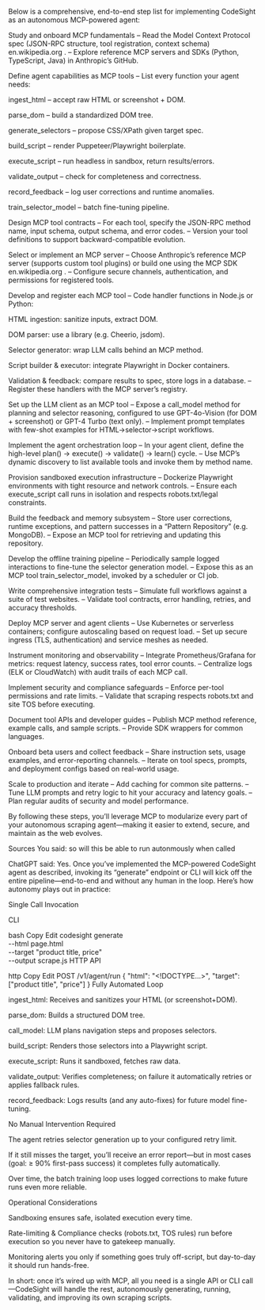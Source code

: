 Below is a comprehensive, end-to-end step list for implementing CodeSight as an autonomous MCP-powered agent:

Study and onboard MCP fundamentals
– Read the Model Context Protocol spec (JSON-RPC structure, tool registration, context schema) 
en.wikipedia.org
.
– Explore reference MCP servers and SDKs (Python, TypeScript, Java) in Anthropic’s GitHub.

Define agent capabilities as MCP tools
– List every function your agent needs:

ingest_html – accept raw HTML or screenshot + DOM.

parse_dom – build a standardized DOM tree.

generate_selectors – propose CSS/XPath given target spec.

build_script – render Puppeteer/Playwright boilerplate.

execute_script – run headless in sandbox, return results/errors.

validate_output – check for completeness and correctness.

record_feedback – log user corrections and runtime anomalies.

train_selector_model – batch fine-tuning pipeline.

Design MCP tool contracts
– For each tool, specify the JSON-RPC method name, input schema, output schema, and error codes.
– Version your tool definitions to support backward-compatible evolution.

Select or implement an MCP server
– Choose Anthropic’s reference MCP server (supports custom tool plugins) or build one using the MCP SDK 
en.wikipedia.org
.
– Configure secure channels, authentication, and permissions for registered tools.

Develop and register each MCP tool
– Code handler functions in Node.js or Python:

HTML ingestion: sanitize inputs, extract DOM.

DOM parser: use a library (e.g. Cheerio, jsdom).

Selector generator: wrap LLM calls behind an MCP method.

Script builder & executor: integrate Playwright in Docker containers.

Validation & feedback: compare results to spec, store logs in a database.
– Register these handlers with the MCP server’s registry.

Set up the LLM client as an MCP tool
– Expose a call_model method for planning and selector reasoning, configured to use GPT-4o-Vision (for DOM + screenshot) or GPT-4 Turbo (text only).
– Implement prompt templates with few-shot examples for HTML→selector→script workflows.

Implement the agent orchestration loop
– In your agent client, define the high-level plan() → execute() → validate() → learn() cycle.
– Use MCP’s dynamic discovery to list available tools and invoke them by method name.

Provision sandboxed execution infrastructure
– Dockerize Playwright environments with tight resource and network controls.
– Ensure each execute_script call runs in isolation and respects robots.txt/legal constraints.

Build the feedback and memory subsystem
– Store user corrections, runtime exceptions, and pattern successes in a “Pattern Repository” (e.g. MongoDB).
– Expose an MCP tool for retrieving and updating this repository.

Develop the offline training pipeline
– Periodically sample logged interactions to fine-tune the selector generation model.
– Expose this as an MCP tool train_selector_model, invoked by a scheduler or CI job.

Write comprehensive integration tests
– Simulate full workflows against a suite of test websites.
– Validate tool contracts, error handling, retries, and accuracy thresholds.

Deploy MCP server and agent clients
– Use Kubernetes or serverless containers; configure autoscaling based on request load.
– Set up secure ingress (TLS, authentication) and service meshes as needed.

Instrument monitoring and observability
– Integrate Prometheus/Grafana for metrics: request latency, success rates, tool error counts.
– Centralize logs (ELK or CloudWatch) with audit trails of each MCP call.

Implement security and compliance safeguards
– Enforce per-tool permissions and rate limits.
– Validate that scraping respects robots.txt and site TOS before executing.

Document tool APIs and developer guides
– Publish MCP method reference, example calls, and sample scripts.
– Provide SDK wrappers for common languages.

Onboard beta users and collect feedback
– Share instruction sets, usage examples, and error-reporting channels.
– Iterate on tool specs, prompts, and deployment configs based on real-world usage.

Scale to production and iterate
– Add caching for common site patterns.
– Tune LLM prompts and retry logic to hit your accuracy and latency goals.
– Plan regular audits of security and model performance.

By following these steps, you’ll leverage MCP to modularize every part of your autonomous scraping agent—making it easier to extend, secure, and maintain as the web evolves.











Sources
You said:
so will this be able to run autonmously when called


ChatGPT said:
Yes. Once you’ve implemented the MCP-powered CodeSight agent as described, invoking its “generate” endpoint or CLI will kick off the entire pipeline—end-to-end and without any human in the loop. Here’s how autonomy plays out in practice:

Single Call Invocation

CLI

bash
Copy
Edit
codesight generate \
  --html page.html \
  --target "product title, price" \
  --output scrape.js
HTTP API

http
Copy
Edit
POST /v1/agent/run
{
  "html": "<!DOCTYPE…>",
  "target": ["product title", "price"]
}
Fully Automated Loop

ingest_html: Receives and sanitizes your HTML (or screenshot+DOM).

parse_dom: Builds a structured DOM tree.

call_model: LLM plans navigation steps and proposes selectors.

build_script: Renders those selectors into a Playwright script.

execute_script: Runs it sandboxed, fetches raw data.

validate_output: Verifies completeness; on failure it automatically retries or applies fallback rules.

record_feedback: Logs results (and any auto-fixes) for future model fine-tuning.

No Manual Intervention Required

The agent retries selector generation up to your configured retry limit.

If it still misses the target, you’ll receive an error report—but in most cases (goal: ≥ 90% first-pass success) it completes fully automatically.

Over time, the batch training loop uses logged corrections to make future runs even more reliable.

Operational Considerations

Sandboxing ensures safe, isolated execution every time.

Rate-limiting & Compliance checks (robots.txt, TOS rules) run before execution so you never have to gatekeep manually.

Monitoring alerts you only if something goes truly off-script, but day-to-day it should run hands-free.

In short: once it’s wired up with MCP, all you need is a single API or CLI call—CodeSight will handle the rest, autonomously generating, running, validating, and improving its own scraping scripts.